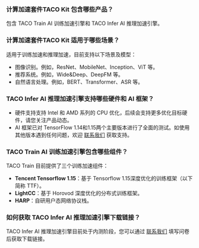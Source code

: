 
[](id:Q1)
### 计算加速套件TACO Kit 包含哪些产品？
包含 TACO Train AI 训练加速引擎和 TACO Infer AI 推理加速引擎。


[](id:Q2)
### 计算加速套件TACO Kit 适用于哪些场景？

适用于训练加速和推理加速，目前支持以下场景及模型：
- 图像识别。例如，ResNet、MobileNet、Inception、ViT 等。
- 推荐系统。例如，Wide&Deep、DeepFM 等。
- 自然语言处理。例如，BERT、Transformer、ASR 等。

[](id:Q3)
### TACO Infer AI 推理加速引擎支持哪些硬件和 AI 框架？
- 硬件支持支持 Intel 和 AMD 系列的 CPU 优化，后续会支持更多优化目标硬件，请您关注产品动态。
- AI 框架已对 TensorFlow 1.14和1.15两个主要版本进行了全面的测试。如使用其他版本遇到任何问题，欢迎 [联系我们](https://cloud.tencent.com/document/product/1573/74094) 获取支持。


[](id:Q4)
### TACO Train AI 训练加速引擎包含哪些组件？

TACO Train 目前提供了三个训练加速组件：

- **Tencent Tensorflow 1.15**：基于 Tensorflow 1.15深度优化的训练框架（以下简称 TTF）。
- **LightCC**：基于 Horovod 深度优化的分布式训练框架。
- **HARP**：自研用户态网络协议栈。  


[](id:Q5)
### 如何获取 TACO Infer AI 推理加速引擎下载链接？

TACO Infer AI 推理加速引擎目前处于内测阶段，您可以通过 [联系我们](https://cloud.tencent.com/document/product/1573/74094) 填写问卷后获取下载链接。
